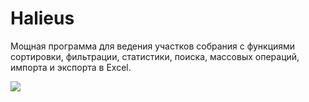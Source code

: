 # Halieus
Мощная программа для ведения участков собрания с функциями сортировки, фильтрации, статистики, поиска, массовых операций, импорта и экспорта в Excel.

![](https://3.bp.blogspot.com/-3kWxEJ5yT2Q/WHn6p59DPQI/AAAAAAABRJo/q6PXaZ4RjJo9mRdnT5-8FA_qynaNvrU0wCLcB/s1600/screenshot.png)

